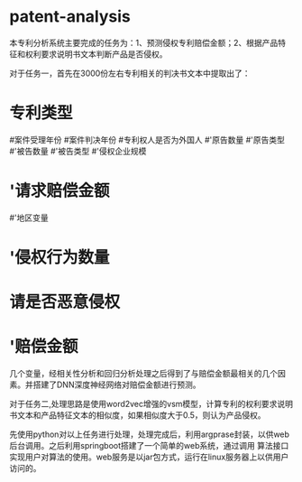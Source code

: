 # patent-analysis
本专利分析系统主要完成的任务为：1、预测侵权专利赔偿金额；2、根据产品特征和权利要求说明书文本判断产品是否侵权。

对于任务一，首先在3000份左右专利相关的判决书文本中提取出了：
# 专利类型
#案件受理年份
#案件判决年份
#专利权人是否为外国人
#'原告数量
#'原告类型
#'被告数量
#'被告类型
#'侵权企业规模
# '请求赔偿金额
#'地区变量
# '侵权行为数量
# 请是否恶意侵权
# '赔偿金额
几个变量，经相关性分析和回归分析处理之后得到了与赔偿金额最相关的几个因素。并搭建了DNN深度神经网络对赔偿金额进行预测。

对于任务二,处理思路是使用word2vec增强的vsm模型，计算专利的权利要求说明书文本和产品特征文本的相似度，如果相似度大于0.5，则认为产品侵权。

先使用python对以上任务进行处理，处理完成后，利用argprase封装，以供web后台调用。之后利用springboot搭建了一个简单的web系统，通过调用
算法接口实现用户对算法的使用。web服务是以jar包方式，运行在linux服务器上以供用户访问的。
 
